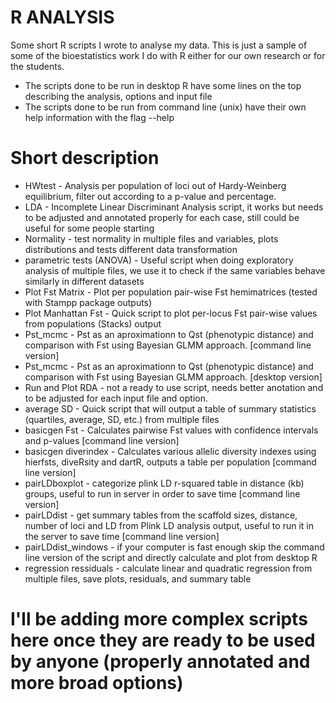 # R ANALYSIS
Some short R scripts I wrote to analyse my data.
This is just a sample of some of the bioestatistics work I do with R either for our own research or for the students.

- The scripts done to be run in desktop R have some lines on the top describing the analysis, options and input file
- The scripts done to be run from command line (unix) have their own help information with the flag --help

# Short description

- HWtest - Analysis per population of loci out of Hardy-Weinberg equilibrium, filter out according to a p-value and percentage.
- LDA - Incomplete Linear Discriminant Analysis script, it works but needs to be adjusted and annotated properly for each case, still could be useful for some people starting
- Normality - test normality in multiple files and variables, plots distributions and tests different data transformation
- parametric tests (ANOVA) - Useful script when doing exploratory analysis of multiple files, we use it to check if the same variables behave similarly in different datasets
- Plot Fst Matrix - Plot per population pair-wise Fst hemimatrices (tested with Stampp package outputs)
- Plot Manhattan Fst - Quick script to plot per-locus Fst pair-wise values from populations (Stacks) output
- Pst_mcmc - Pst as an aproximationn to Qst (phenotypic distance) and comparison with Fst using Bayesian GLMM approach. [command line version]
- Pst_mcmc - Pst as an aproximationn to Qst (phenotypic distance) and comparison with Fst using Bayesian GLMM approach. [desktop version]
- Run and Plot RDA - not a ready to use script, needs better anotation and to be adjusted for each input file and option.
- average SD - Quick script that will output a table of summary statistics (quartiles, average, SD, etc.) from multiple files 
- basicgen Fst - Calculates pairwise Fst values with confidence intervals and p-values [command line version]
- basicgen diverindex - Calculates various allelic diversity indexes using hierfsts, diveRsity and dartR, outputs a table per population [command line version] 
- pairLDboxplot - categorize plink LD r-squared table in distance (kb) groups, useful to run in server in order to save time [command line version]
- pairLDdist - get summary tables from the scaffold sizes, distance, number of loci and LD from Plink LD analysis output, useful to run it in the server to save time [command line version]
- pairLDdist_windows - if your computer is fast enough skip the command line version of the script and directly calculate and plot from desktop R
- regression ressiduals - calculate linear and quadratic regression from multiple files, save plots, residuals, and summary table

# I'll be adding more complex scripts here once they are ready to be used by anyone (properly annotated and more broad options)


